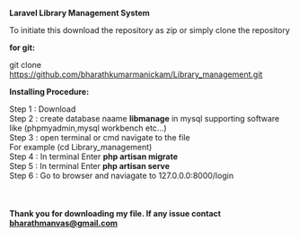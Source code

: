 **Laravel Library Management System**

To initiate this download the repository as zip or simply clone the repository

**for git:**

git clone https://github.com/bharathkumarmanickam/Library_management.git

**Installing Procedure:**

Step 1 : Download \
Step 2 : create database naame **libmanage** in mysql supporting software like (phpmyadmin,mysql workbench etc...)\
Step 3 : open terminal or cmd navigate to the file \
         For example (cd Library_management)\
Step 4 : In terminal Enter **php artisan migrate**\
Step 5 : In terminal Enter **php artisan serve**\
Step 6 : Go to browser and naviagate to 127.0.0.0:8000/login\
\
\
\
**Thank you for downloading my file. If any issue contact bharathmanvas@gmail.com**
